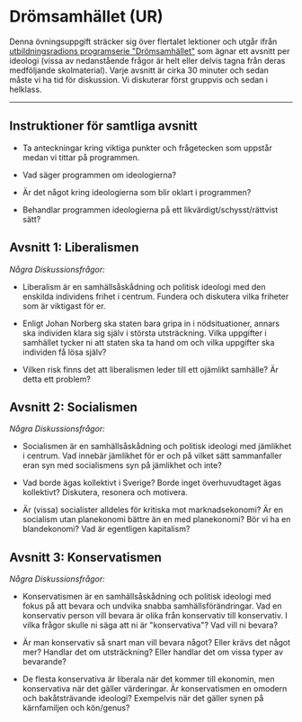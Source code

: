 # Drömsamhället (UR)

Denna övningsuppgift sträcker sig över flertalet lektioner och utgår ifrån [utbildningsradions programserie "Drömsamhället"](http://sli.se/apps/sli/prodsearch.php?db=3&search=Drömsamhället) som ägnar ett avsnitt per ideologi (vissa av nedanstående frågor är helt eller delvis tagna från deras medföljande skolmaterial). Varje avsnitt är cirka 30 minuter och sedan måste vi ha tid för diskussion. Vi diskuterar först gruppvis och sedan i helklass.

***

## Instruktioner för samtliga avsnitt

- Ta anteckningar kring viktiga punkter och frågetecken som uppstår medan vi tittar på programmen.

- Vad säger programmen om ideologierna?

- Är det något kring ideologierna som blir oklart i programmen?

- Behandlar programmen ideologierna på ett likvärdigt/schysst/rättvist sätt?


## Avsnitt 1: Liberalismen

*Några Diskussionsfrågor:*

- Liberalism är en samhällsåskådning och politisk ideologi med den enskilda individens frihet i centrum. Fundera och diskutera vilka friheter som är viktigast för er.

- Enligt Johan Norberg ska staten bara gripa in i nödsituationer, annars ska individen klara sig själv i största utsträckning. Vilka uppgifter i samhället tycker ni att staten ska ta hand om och vilka uppgifter ska individen få lösa själv?

- Vilken risk finns det att liberalismen leder till ett ojämlikt samhälle? Är detta ett problem?



## Avsnitt 2: Socialismen

*Några Diskussionsfrågor:*

- Socialismen är en samhällsåskådning och politisk ideologi med jämlikhet i centrum. Vad innebär jämlikhet för er och på vilket sätt sammanfaller eran syn med socialismens syn på jämlikhet och inte?

- Vad borde ägas kollektivt i Sverige? Borde inget överhuvudtaget ägas kollektivt? Diskutera, resonera och motivera.

- Är (vissa) socialister alldeles för kritiska mot marknadsekonomi? Är en socialism utan planekonomi bättre än en med planekonomi? Bör vi ha en blandekonomi? Vad är egentligen kapitalism?



## Avsnitt 3: Konservatismen

*Några Diskussionsfrågor:*

- Konservatismen är en samhällsåskådning och politisk ideologi med fokus på att bevara och undvika snabba samhällsförändringar. Vad en konservativ person vill bevara är olika från konservativ till konservativ. I vilka frågor skulle ni säga att ni är "konservativa"? Vad vill ni bevara?

- Är man konservativ så snart man vill bevara något? Eller krävs det något mer? Handlar det om utsträckning? Eller handlar det om vissa typer av bevarande?

- De flesta konservativa är liberala när det kommer till ekonomin, men konservativa när det gäller värderingar. Är konservatismen en omodern och bakåtsträvande ideologi? Exempelvis när det gäller synen på kärnfamiljen och kön/genus?